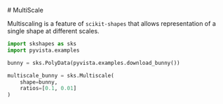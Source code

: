# MultiScale

Multiscaling is a feature of `scikit-shapes` that allows representation of a single shape at different scales.

```python
import skshapes as sks
import pyvista.examples

bunny = sks.PolyData(pyvista.examples.download_bunny())

multiscale_bunny = sks.Multiscale(
    shape=bunny,
    ratios=[0.1, 0.01]
)
```
